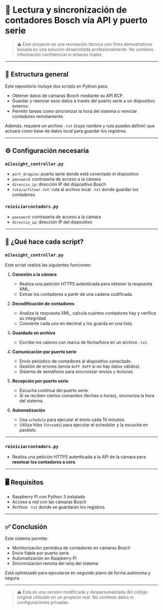 # 📡 Lectura y sincronización de contadores Bosch vía API y puerto serie

> ⚠️ Este proyecto es una recreación técnica con fines demostrativos basada en una solución desarrollada profesionalmente. No contiene información confidencial ni enlaces reales.

---

## 📁 Estructura general

Este repositorio incluye dos scripts en Python para:

- Obtener datos de cámaras Bosch mediante su API RCP.
- Guardar y reenviar esos datos a través del puerto serie a un dispositivo externo.
- Permitir tareas como sincronizar la hora del sistema o reiniciar contadores remotamente.

Además, requiere un archivo `.txt` (cuyo nombre y ruta puedes definir) que actuará como base de datos local para guardar los registros.

---

## ⚙️ Configuración necesaria

### `milesight_controller.py`

- `port_dragino`: puerto serie donde está conectado el dispositivo
- `password`: contraseña de acceso a la cámara
- `direccio_ip`: dirección IP del dispositivo Bosch
- `ruta/a/fitxer.txt`: ruta al archivo local `.txt` donde guardar los contadores

### `reiniciarcontadors.py`

- `password`: contraseña de acceso a la cámara
- `direccio_ip`: dirección IP del dispositivo

---

## 🧠 ¿Qué hace cada script?

### `milesight_controller.py`

Este script realiza las siguientes funciones:

1. **Conexión a la cámara**
   - Realiza una petición HTTPS autenticada para obtener la respuesta XML.
   - Extrae los contadores a partir de una cadena codificada.

2. **Decodificación de contadores**
   - Analiza la respuesta XML, calcula cuántos contadores hay y verifica su integridad.
   - Convierte cada uno en decimal y los guarda en una lista.

3. **Guardado en archivo**
   - Escribe los valores con marca de fecha/hora en un archivo `.txt`.

4. **Comunicación por puerto serie**
   - Envío periódico de contadores al dispositivo conectado.
   - Gestión de errores (envía `0xFF 0xFF` si no hay datos válidos).
   - Sistema de semáforos para sincronizar envíos y lecturas.

5. **Recepción por puerto serie**
   - Escucha continua del puerto serie.
   - Si se reciben ciertos comandos (fechas u horas), sincroniza la hora del sistema.

6. **Automatización**
   - Usa `schedule` para ejecutar el envío cada 10 minutos.
   - Utiliza hilos (`threads`) para ejecutar el scheduler y la escucha en paralelo.

---

### `reiniciarcontadors.py`

- Realiza una petición HTTPS autenticada a la API de la cámara para **resetear los contadores a cero**.

---

## 🖥️ Requisitos

- Raspberry Pi con Python 3 instalado
- Acceso a red con las cámaras Bosch
- Archivo `.txt` donde se guardarán los registros

---

## ✅ Conclusión

Este sistema permite:

- Monitorización periódica de contadores en cámaras Bosch
- Envío fiable por puerto serie
- Automatización en Raspberry Pi
- Sincronización remota del reloj del sistema

Está optimizado para ejecutarse en segundo plano de forma autónoma y segura.

---

> ⚠️ Esta es una versión modificada y despersonalizada del código original utilizado en un proyecto real. No contiene datos ni configuraciones privadas.
